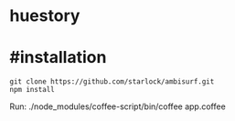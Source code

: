 huestory
========

#installation
============
	git clone https://github.com/starlock/ambisurf.git
	npm install

Run:
	./node_modules/coffee-script/bin/coffee app.coffee

